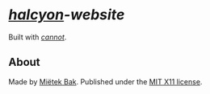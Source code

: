 _[halcyon](http://halcyon.sh/)-website_
=======================================

Built with [_cannot_](http://cannot.mietek.io/).


About
-----

Made by [Miëtek Bak](http://mietek.io/).  Published under the [MIT X11 license](http://halcyon.sh/license/).
